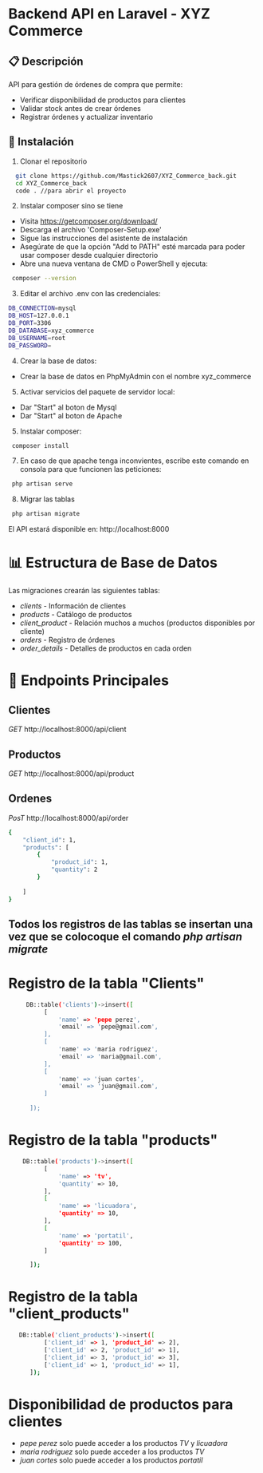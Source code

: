 
# Backend API en Laravel - XYZ Commerce


## 📋 Descripción

API para gestión de órdenes de compra que permite:

- Verificar disponibilidad de productos para clientes
- Validar stock antes de crear órdenes
- Registrar órdenes y actualizar inventario


## 🚀 Instalación

1. Clonar el repositorio

```bash
  git clone https://github.com/Mastick2607/XYZ_Commerce_back.git
  cd XYZ_Commerce_back
  code . //para abrir el proyecto
```

2. Instalar composer sino se tiene

- Visita https://getcomposer.org/download/
- Descarga el archivo 'Composer-Setup.exe'
- Sigue las instrucciones del asistente de instalación
- Asegúrate de que la opción "Add to PATH" esté marcada para poder usar composer desde cualquier directorio
- Abre una nueva ventana de CMD o PowerShell y ejecuta:

```bash
 composer --version
```
3. Editar el archivo .env con las credenciales:


```bash
DB_CONNECTION=mysql
DB_HOST=127.0.0.1
DB_PORT=3306
DB_DATABASE=xyz_commerce
DB_USERNAME=root
DB_PASSWORD=
```
4. Crear la base de datos:
- Crear la base de datos en PhpMyAdmin con el nombre xyz_commerce

5. Activar servicios del paquete de servidor local:

- Dar "Start" al boton de Mysql
- Dar "Start" al boton de Apache

 5. Instalar composer:

```bash
 composer install
```

7. En caso de que apache tenga inconvientes, escribe este comando en consola para que funcionen las peticiones:

```bash
 php artisan serve
```
8. Migrar las tablas
```bash
 php artisan migrate
```
El API estará disponible en: http://localhost:8000

# 📊 Estructura de Base de Datos
Las migraciones crearán las siguientes tablas:
- *clients* - Información de clientes
- *products* - Catálogo de productos
- *client_product* - Relación muchos a muchos (productos disponibles por cliente)
- *orders* - Registro de órdenes
- *order_details* - Detalles de productos en cada orden


# 🔌 Endpoints Principales

## Clientes
*GET*  http://localhost:8000/api/client 

## Productos
*GET*  http://localhost:8000/api/product 

## Ordenes
*PosT*  http://localhost:8000/api/order

```bash
{
    "client_id": 1,
    "products": [
        {
            "product_id": 1,
            "quantity": 2
        }
       
    ]
}
```
## Todos los registros de las tablas se insertan una vez que se colocoque el comando *php artisan migrate*

# Registro de la tabla "Clients"

  ```bash
       DB::table('clients')->insert([
            [
                'name' => 'pepe perez',
                'email' => 'pepe@gmail.com',
            ],
            [
                'name' => 'maria rodriguez',
                'email' => 'maria@gmail.com',
            ],
            [
                'name' => 'juan cortes',
                'email' => 'juan@gmail.com',
            ]

        ]);
```          

# Registro de la tabla "products"

  ```bash
      DB::table('products')->insert([
            [
                'name' => 'tv',
                'quantity' => 10,
            ],
            [
                'name' => 'licuadora',
                'quantity' => 10,
            ],
            [
                'name' => 'portatil',
                'quantity' => 100,
            ]

        ]);
```  


# Registro de la tabla "client_products"

  ```bash
     DB::table('client_products')->insert([
            ['client_id' => 1, 'product_id' => 2],
            ['client_id' => 2, 'product_id' => 1],
            ['client_id' => 3, 'product_id' => 3],
            ['client_id' => 1, 'product_id' => 1],
        ]);
```  

# Disponibilidad de productos para clientes

- *pepe perez* solo puede acceder a los productos *TV* y *licuadora*
- *maria rodriguez* solo puede acceder a los productos *TV* 
- *juan cortes* solo puede acceder a los productos *portatil*
